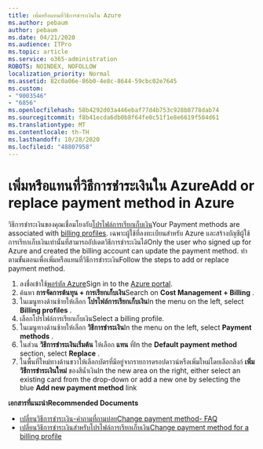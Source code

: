 ```yaml
---
title: เพิ่มหรือแทนที่วิธีการชำระเงินใน Azure
ms.author: pebaum
author: pebaum
ms.date: 04/21/2020
ms.audience: ITPro
ms.topic: article
ms.service: o365-administration
ROBOTS: NOINDEX, NOFOLLOW
localization_priority: Normal
ms.assetid: 82c0a06e-86b0-4e8c-8644-59cbc02e7645
ms.custom:
- "9003546"
- "6856"
ms.openlocfilehash: 58b4292d03a446ebaf77d4b753c928b8778dab74
ms.sourcegitcommit: f8b41ecda6db0b8f64fe0c51f1e8e6619f504d61
ms.translationtype: MT
ms.contentlocale: th-TH
ms.lasthandoff: 10/28/2020
ms.locfileid: "48807958"
---
```

# <a name="add-or-replace-payment-method-in-azure"></a><span data-ttu-id="94671-102">เพิ่มหรือแทนที่วิธีการชำระเงินใน Azure</span><span class="sxs-lookup"><span data-stu-id="94671-102">Add or replace payment method in Azure</span></span>

<span data-ttu-id="94671-103">วิธีการชำระเงินของคุณเชื่อมโยงกับ[โปรไฟล์การเรียกเก็บเงิน](https://docs.microsoft.com/azure/billing/billing-how-to-change-credit-card?WT.mc_id=Portal-Microsoft_Azure_Support#change-payment-method-for-a-billing-profile)</span><span class="sxs-lookup"><span data-stu-id="94671-103">Your Payment methods are associated with [billing profiles](https://docs.microsoft.com/azure/billing/billing-how-to-change-credit-card?WT.mc_id=Portal-Microsoft_Azure_Support#change-payment-method-for-a-billing-profile).</span></span> <span data-ttu-id="94671-104">เฉพาะผู้ใช้ที่ลงทะเบียนสำหรับ Azure และสร้างบัญชีผู้ใช้การเรียกเก็บเงินเท่านั้นที่สามารถอัปเดตวิธีการชำระเงินได้</span><span class="sxs-lookup"><span data-stu-id="94671-104">Only the user who signed up for Azure and created the billing account can update the payment method.</span></span> <span data-ttu-id="94671-105">ทำตามขั้นตอนเพื่อเพิ่มหรือแทนที่วิธีการชำระเงิน</span><span class="sxs-lookup"><span data-stu-id="94671-105">Follow the steps to add or replace payment method.</span></span>

1. <span data-ttu-id="94671-106">ลงชื่อเข้าใช้[พอร์ทัล Azure](https://portal.azure.com/)</span><span class="sxs-lookup"><span data-stu-id="94671-106">Sign in to the [Azure portal](https://portal.azure.com/).</span></span>
2. <span data-ttu-id="94671-107">ค้นหา **การจัดการต้นทุน + การเรียกเก็บเงิน**</span><span class="sxs-lookup"><span data-stu-id="94671-107">Search on **Cost Management + Billing** .</span></span>
3. <span data-ttu-id="94671-108">ในเมนูทางด้านซ้ายให้เลือก **โปรไฟล์การเรียกเก็บเงิน**</span><span class="sxs-lookup"><span data-stu-id="94671-108">In the menu on the left, select **Billing profiles** .</span></span>
4. <span data-ttu-id="94671-109">เลือกโปรไฟล์การเรียกเก็บเงิน</span><span class="sxs-lookup"><span data-stu-id="94671-109">Select a billing profile.</span></span>
5. <span data-ttu-id="94671-110">ในเมนูทางด้านซ้ายให้เลือก **วิธีการชำระเงิน**</span><span class="sxs-lookup"><span data-stu-id="94671-110">In the menu on the left, select **Payment methods** .</span></span>
6. <span data-ttu-id="94671-111">ในส่วน **วิธีการชำระเงินเริ่มต้น** ให้เลือก **แทน** ที่</span><span class="sxs-lookup"><span data-stu-id="94671-111">In the **Default payment method** section, select **Replace** .</span></span>
7. <span data-ttu-id="94671-112">ในพื้นที่ใหม่ทางด้านขวาให้เลือกบัตรที่มีอยู่จากรายการดรอปดาวน์หรือเพิ่มใหม่โดยเลือกลิงก์ **เพิ่มวิธีการชำระเงินใหม่** ของสีน้ำเงิน</span><span class="sxs-lookup"><span data-stu-id="94671-112">In the new area on the right, either select an existing card from the drop-down or add a new one by selecting the blue **Add new payment method** link</span></span>

<span data-ttu-id="94671-113">**เอกสารที่แนะนำ**</span><span class="sxs-lookup"><span data-stu-id="94671-113">**Recommended Documents**</span></span>

- [<span data-ttu-id="94671-114">เปลี่ยนวิธีการชำระเงิน-คำถามที่ถามบ่อย</span><span class="sxs-lookup"><span data-stu-id="94671-114">Change payment method- FAQ</span></span>](https://docs.microsoft.com/azure/billing/billing-how-to-change-credit-card?WT.mc_id=Portal-Microsoft_Azure_Support#frequently-asked-questions)
- [<span data-ttu-id="94671-115">เปลี่ยนวิธีการชำระเงินสำหรับโปรไฟล์การเรียกเก็บเงิน</span><span class="sxs-lookup"><span data-stu-id="94671-115">Change payment method for a billing profile</span></span>](https://docs.microsoft.com/azure/cost-management-billing/manage/change-credit-card?WT.mc_id=Portal-Microsoft_Azure_Support#manage-credit-cards-for-a-microsoft-customer-agreement)
